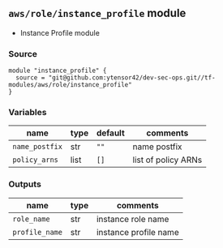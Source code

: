 ## `aws/role/instance_profile` module

- Instance Profile module

### Source
  ```
  module "instance_profile" {
    source = "git@github.com:ytensor42/dev-sec-ops.git//tf-modules/aws/role/instance_profile"
  }
  ```

### Variables

  |name|type|default|comments|
  |---|---|---|---|
  |`name_postfix`|str|`""`|name postfix|
  |`policy_arns`|list|`[]`|list of policy ARNs|

### Outputs

  |name|type|comments|
  |---|---|---|
  |`role_name`|str|instance role name|
  |`profile_name`|str|instance profile name|
